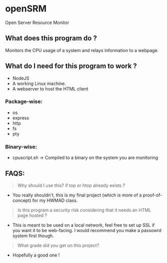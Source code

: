 # openSRM
Open Server Resource Monitor

## What does this program do ?
Monitors the CPU usage of a system and relays information to a webpage.

## What do I need for this program to work ?
- NodeJS
- A working Linux machine.
- A webserver to host the HTML client
### Package-wise:
- os
- express
- http
- fs
- pty
### Binary-wise:
- cpuscript.sh -> Compiled to a binary on the system you are monitoring


## FAQS:
> Why should I use this? if top or htop already exists ?

- You really shouldn't, this is my final project (which is more of a proof-of-concept) for my HWMAD class.

> Is this program a security risk considering that it needs an HTML page hosted ?

- This is meant to be used on a local network, feel free to set up SSL if you want it to be web-facing. I would recommend you make a passowrd system first though.

> What grade did you get on this project?

- Hopefully a good one !



